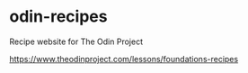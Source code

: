 # odin-recipes
Recipe website for The Odin Project

https://www.theodinproject.com/lessons/foundations-recipes
